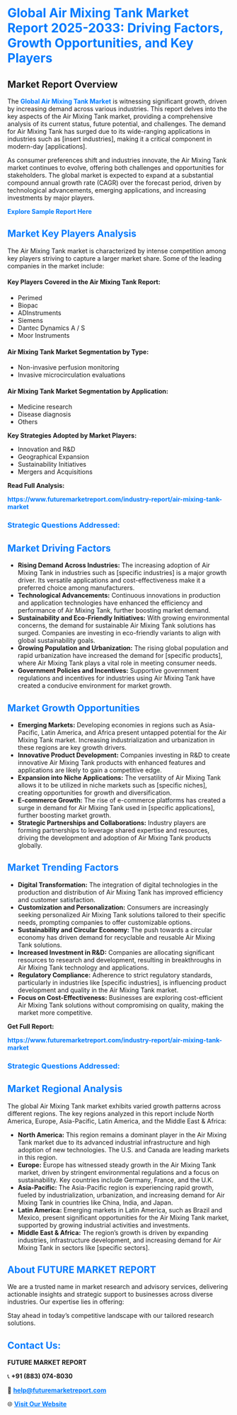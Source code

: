 <h1 style="color: #007BFF;">Global Air Mixing Tank Market Report 2025-2033: Driving Factors, Growth Opportunities, and Key Players</h1>

<section id="overview">
<h2>Market Report Overview</h2>
<p>The <a href="https://www.futuremarketreport.com/industry-report/air-mixing-tank-market" style="color: #007BFF; text-decoration: none;"><strong>Global Air Mixing Tank Market</strong></a> is witnessing significant growth, driven by increasing demand across various industries. This report delves into the key aspects of the Air Mixing Tank market, providing a comprehensive analysis of its current status, future potential, and challenges. The demand for Air Mixing Tank has surged due to its wide-ranging applications in industries such as [insert industries], making it a critical component in modern-day [applications].</p>
<p>As consumer preferences shift and industries innovate, the Air Mixing Tank market continues to evolve, offering both challenges and opportunities for stakeholders. The global market is expected to expand at a substantial compound annual growth rate (CAGR) over the forecast period, driven by technological advancements, emerging applications, and increasing investments by major players.</p>
</section>

<section id="overview">
<p><a href="https://www.futuremarketreport.com/request-sample/reportId=37422" style="color: #007BFF; text-decoration: none;"><strong>Explore Sample Report Here</strong></a></p>
</section>

<section id="key-players">
<h2 style="color: #007BFF;">Market Key Players Analysis</h2>
<p>The Air Mixing Tank market is characterized by intense competition among key players striving to capture a larger market share. Some of the leading companies in the market include:</p>
<h4>Key Players Covered in the Air Mixing Tank Report:</h4>
<ul><li>Perimed</li><li>Biopac</li><li>ADInstruments</li><li>Siemens</li><li>Dantec Dynamics A / S</li><li>Moor Instruments</li></ul>
<h4>Air Mixing Tank Market Segmentation by Type:</h4>
<ul><li>Non-invasive perfusion monitoring</li><li>Invasive microcirculation evaluations</li></ul>

<h4>Air Mixing Tank Market Segmentation by Application:</h4>
<ul><li>Medicine research</li><li>Disease diagnosis</li><li>Others</li></ul>
<p><strong>Key Strategies Adopted by Market Players:</strong></p>
<ul>
<li>Innovation and R&D</li>
<li>Geographical Expansion</li>
<li>Sustainability Initiatives</li>
<li>Mergers and Acquisitions</li>
</ul>
</section>

<section>
<p><strong>Read Full Analysis: </strong></p><a href="https://www.futuremarketreport.com/industry-report/air-mixing-tank-market" style="color: #007BFF; text-decoration: none;"><strong>https://www.futuremarketreport.com/industry-report/air-mixing-tank-market</strong></a>
<h3 style="color: #007BFF;">Strategic Questions Addressed:</h3>
</section>

<section id="driving-factors">
<h2 style="color: #007BFF;">Market Driving Factors</h2>
<ul>
<li><strong>Rising Demand Across Industries:</strong> The increasing adoption of Air Mixing Tank in industries such as [specific industries] is a major growth driver. Its versatile applications and cost-effectiveness make it a preferred choice among manufacturers.</li>
<li><strong>Technological Advancements:</strong> Continuous innovations in production and application technologies have enhanced the efficiency and performance of Air Mixing Tank, further boosting market demand.</li>
<li><strong>Sustainability and Eco-Friendly Initiatives:</strong> With growing environmental concerns, the demand for sustainable Air Mixing Tank solutions has surged. Companies are investing in eco-friendly variants to align with global sustainability goals.</li>
<li><strong>Growing Population and Urbanization:</strong> The rising global population and rapid urbanization have increased the demand for [specific products], where Air Mixing Tank plays a vital role in meeting consumer needs.</li>
<li><strong>Government Policies and Incentives:</strong> Supportive government regulations and incentives for industries using Air Mixing Tank have created a conducive environment for market growth.</li>
</ul>
</section>

<section id="growth-opportunities">
<h2 style="color: #007BFF;">Market Growth Opportunities</h2>
<ul>
<li><strong>Emerging Markets:</strong> Developing economies in regions such as Asia-Pacific, Latin America, and Africa present untapped potential for the Air Mixing Tank market. Increasing industrialization and urbanization in these regions are key growth drivers.</li>
<li><strong>Innovative Product Development:</strong> Companies investing in R&D to create innovative Air Mixing Tank products with enhanced features and applications are likely to gain a competitive edge.</li>
<li><strong>Expansion into Niche Applications:</strong> The versatility of Air Mixing Tank allows it to be utilized in niche markets such as [specific niches], creating opportunities for growth and diversification.</li>
<li><strong>E-commerce Growth:</strong> The rise of e-commerce platforms has created a surge in demand for Air Mixing Tank used in [specific applications], further boosting market growth.</li>
<li><strong>Strategic Partnerships and Collaborations:</strong> Industry players are forming partnerships to leverage shared expertise and resources, driving the development and adoption of Air Mixing Tank products globally.</li>
</ul>
</section>

<section id="trending-factors">
<h2 style="color: #007BFF;">Market Trending Factors</h2>
<ul>
<li><strong>Digital Transformation:</strong> The integration of digital technologies in the production and distribution of Air Mixing Tank has improved efficiency and customer satisfaction.</li>
<li><strong>Customization and Personalization:</strong> Consumers are increasingly seeking personalized Air Mixing Tank solutions tailored to their specific needs, prompting companies to offer customizable options.</li>
<li><strong>Sustainability and Circular Economy:</strong> The push towards a circular economy has driven demand for recyclable and reusable Air Mixing Tank solutions.</li>
<li><strong>Increased Investment in R&D:</strong> Companies are allocating significant resources to research and development, resulting in breakthroughs in Air Mixing Tank technology and applications.</li>
<li><strong>Regulatory Compliance:</strong> Adherence to strict regulatory standards, particularly in industries like [specific industries], is influencing product development and quality in the Air Mixing Tank market.</li>
<li><strong>Focus on Cost-Effectiveness:</strong> Businesses are exploring cost-efficient Air Mixing Tank solutions without compromising on quality, making the market more competitive.</li>
</ul>
</section>

<section>
<p><strong>Get Full Report: </strong></p><a href="https://www.futuremarketreport.com/industry-report/air-mixing-tank-market" style="color: #007BFF; text-decoration: none;"><strong>https://www.futuremarketreport.com/industry-report/air-mixing-tank-market</strong></a>
<h3 style="color: #007BFF;">Strategic Questions Addressed:</h3>
</section>


<section id="regional-analysis">
<h2 style="color: #007BFF;">Market Regional Analysis</h2>
<p>The global Air Mixing Tank market exhibits varied growth patterns across different regions. The key regions analyzed in this report include North America, Europe, Asia-Pacific, Latin America, and the Middle East & Africa:</p>
<ul>
<li><strong>North America:</strong> This region remains a dominant player in the Air Mixing Tank market due to its advanced industrial infrastructure and high adoption of new technologies. The U.S. and Canada are leading markets in this region.</li>
<li><strong>Europe:</strong> Europe has witnessed steady growth in the Air Mixing Tank market, driven by stringent environmental regulations and a focus on sustainability. Key countries include Germany, France, and the U.K.</li>
<li><strong>Asia-Pacific:</strong> The Asia-Pacific region is experiencing rapid growth, fueled by industrialization, urbanization, and increasing demand for Air Mixing Tank in countries like China, India, and Japan.</li>
<li><strong>Latin America:</strong> Emerging markets in Latin America, such as Brazil and Mexico, present significant opportunities for the Air Mixing Tank market, supported by growing industrial activities and investments.</li>
<li><strong>Middle East & Africa:</strong> The region’s growth is driven by expanding industries, infrastructure development, and increasing demand for Air Mixing Tank in sectors like [specific sectors].</li>
</ul>
</section>

<footer>
<h2 style="color: #007BFF;">About FUTURE MARKET REPORT</h2>
<p>We are a trusted name in market research and advisory services, delivering actionable insights and strategic support to businesses across diverse industries. Our expertise lies in offering:</p>

<p>Stay ahead in today’s competitive landscape with our tailored research solutions.</p>

<h2 style="color: #007BFF;">Contact Us:</h2>
<p><strong>FUTURE MARKET REPORT</strong></p>
<p>📞 <strong>+91 (883) 074-8030</strong></p>
<p>📧 <strong><a href="mailto:help@futuremarketreport.com" style="color: #007BFF;">help@futuremarketreport.com</a></strong></p>
<p>🌐 <strong><a href="https://www.futuremarketreport.com/" style="color: #007BFF;">Visit Our Website</a></strong></p>
</footer>